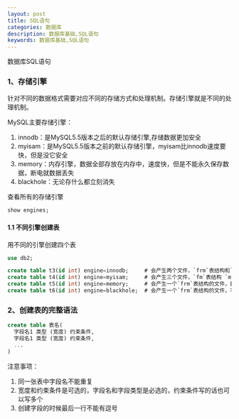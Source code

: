 ```yaml
---
layout: post
title: SQL语句
categories: 数据库
description: 数据库基础,SQL语句
keywords: 数据库基础,SQL语句
---
```


数据库SQL语句

### 1、存储引擎

针对不同的数据格式需要对应不同的存储方式和处理机制。存储引擎就是不同的处理机制。

MySQL主要存储引擎：

1. innodb：是MySQL5.5版本之后的默认存储引擎,存储数据更加安全
2. myisam：是MySQL5.5版本之前的默认存储引擎，myisam比innodb速度要快，但是没它安全
3. memory：内存引擎，数据全部存放在内存中，速度快，但是不能永久保存数据，断电就数据丢失
4. blackhole：无论存什么都立刻消失

查看所有的存储引擎

```sql
show engines;
```

#### 1.1 不同引擎创建表

用不同的引擎创建四个表

```sql
use db2;

create table t3(id int) engine=innodb;     # 会产生两个文件，`frm`表结构和`ibd`表数据
create table t4(id int) engine=myisam;     # 会产生三个文件，`fm`表结构 `myd`表数据  `myi`索引
create table t5(id int) engine=memory;     # 会产生一个`frm`表结构的文件，数据在内存，无需文件存储
create table t6(id int) engine=blackhole;  # 会产生一个`frm`表结构的文件，写进去就丢失，不会有表数据
```

### 2、创建表的完整语法

```sql
create table 表名(
  字段名1 类型 (宽度) 约束条件,
  字段名1 类型 (宽度) 约束条件,
  ...
)
```

注意事项：

1. 同一张表中字段名不能重复
2. 宽度和约束条件是可选的，字段名和字段类型是必选的，约束条件写的话也可以写多个
3. 创建字段的时候最后一行不能有逗号
